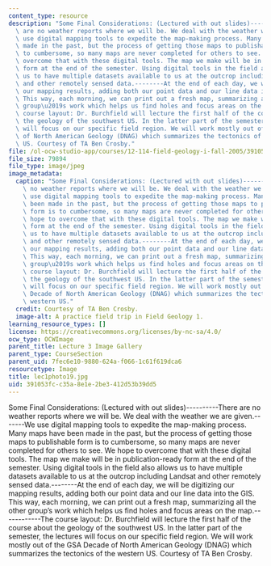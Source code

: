 ```yaml
---
content_type: resource
description: "Some Final Considerations: (Lectured with out slides)----------There\
  \ are no weather reports where we will be. We deal with the weather we are given.-------We\
  \ use digital mapping tools to expedite the map-making process. Many maps have been\
  \ made in the past, but the process of getting those maps to publishable form is\
  \ to cumbersome, so many maps are never completed for others to see. We hope to\
  \ overcome that with these digital tools. The map we make will be in publication-ready\
  \ form at the end of the semester. Using digital tools in the field also allows\
  \ us to have multiple datasets available to us at the outcrop including Landsat\
  \ and other remotely sensed data.--------At the end of each day, we will be digitizing\
  \ our mapping results, adding both our point data and our line data into the GIS.\
  \ This way, each morning, we can print out a fresh map, summarizing all the other\
  \ group\u2019s work which helps us find holes and focus areas on the map.------------The\
  \ course layout: Dr. Burchfield will lecture the first half of the course about\
  \ the geology of the southwest US. In the latter part of the semester, the lectures\
  \ will focus on our specific field region. We will work mostly out of the GSA Decade\
  \ of North American Geology (DNAG) which summarizes the tectonics of the western\
  \ US. Courtesy of TA Ben Crosby."
file: /ol-ocw-studio-app/courses/12-114-field-geology-i-fall-2005/391053fcc35a8e1e2be3412d53b39dd5_lec1photo19.jpg
file_size: 79894
file_type: image/jpeg
image_metadata:
  caption: "Some Final Considerations: (Lectured with out slides)----------There are\
    \ no weather reports where we will be. We deal with the weather we are given.-------We\
    \ use digital mapping tools to expedite the map-making process. Many maps have\
    \ been made in the past, but the process of getting those maps to publishable\
    \ form is to cumbersome, so many maps are never completed for others to see. We\
    \ hope to overcome that with these digital tools. The map we make will be in publication-ready\
    \ form at the end of the semester. Using digital tools in the field also allows\
    \ us to have multiple datasets available to us at the outcrop including Landsat\
    \ and other remotely sensed data.--------At the end of each day, we will be digitizing\
    \ our mapping results, adding both our point data and our line data into the GIS.\
    \ This way, each morning, we can print out a fresh map, summarizing all the other\
    \ group\u2019s work which helps us find holes and focus areas on the map.------------The\
    \ course layout: Dr. Burchfield will lecture the first half of the course about\
    \ the geology of the southwest US. In the latter part of the semester, the lectures\
    \ will focus on our specific field region. We will work mostly out of the GSA\
    \ Decade of North American Geology (DNAG) which summarizes the tectonics of the\
    \ western US."
  credit: Courtesy of TA Ben Crosby.
  image-alt: A practice field trip in Field Geology 1.
learning_resource_types: []
license: https://creativecommons.org/licenses/by-nc-sa/4.0/
ocw_type: OCWImage
parent_title: Lecture 3 Image Gallery
parent_type: CourseSection
parent_uid: 7fec6e10-9880-624a-f066-1c61f619dca6
resourcetype: Image
title: lec1photo19.jpg
uid: 391053fc-c35a-8e1e-2be3-412d53b39dd5
---
```

Some Final Considerations: (Lectured with out slides)----------There are no weather reports where we will be. We deal with the weather we are given.-------We use digital mapping tools to expedite the map-making process. Many maps have been made in the past, but the process of getting those maps to publishable form is to cumbersome, so many maps are never completed for others to see. We hope to overcome that with these digital tools. The map we make will be in publication-ready form at the end of the semester. Using digital tools in the field also allows us to have multiple datasets available to us at the outcrop including Landsat and other remotely sensed data.--------At the end of each day, we will be digitizing our mapping results, adding both our point data and our line data into the GIS. This way, each morning, we can print out a fresh map, summarizing all the other group’s work which helps us find holes and focus areas on the map.------------The course layout: Dr. Burchfield will lecture the first half of the course about the geology of the southwest US. In the latter part of the semester, the lectures will focus on our specific field region. We will work mostly out of the GSA Decade of North American Geology (DNAG) which summarizes the tectonics of the western US. Courtesy of TA Ben Crosby.
